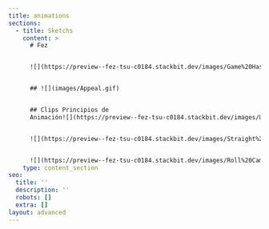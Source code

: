 ```yaml
---
title: animations
sections:
  - title: Sketchs
    content: >
      # Fez


      ![](https://preview--fez-tsu-c0184.stackbit.dev/images/Game%20Hashimeyo%20soredake.gif)


      ## ![](images/Appeal.gif)


      ## Clips Principios de
      Animación![](https://preview--fez-tsu-c0184.stackbit.dev/images/Usseewa%20Ver-3.gif)


      ![](https://preview--fez-tsu-c0184.stackbit.dev/images/Straight%20Ahead%20action%20and%20pose%20to%20pose.gif)


      ![](https://preview--fez-tsu-c0184.stackbit.dev/images/Roll%20Camera%20A50.gif)
    type: content_section
seo:
  title: ''
  description: ''
  robots: []
  extra: []
layout: advanced
---
```

